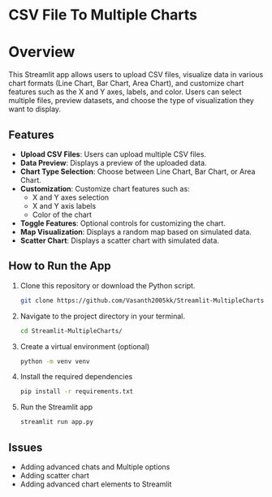 # CSV File To Multiple Charts

# Overview

This Streamlit app allows users to upload CSV files, visualize data in various chart formats (Line Chart, Bar Chart, Area Chart), and customize chart features such as the X and Y axes, labels, and color. Users can select multiple files, preview datasets, and choose the type of visualization they want to display.

## Features

- **Upload CSV Files**: Users can upload multiple CSV files.
- **Data Preview**: Displays a preview of the uploaded data.
- **Chart Type Selection**: Choose between Line Chart, Bar Chart, or Area Chart.
- **Customization**: Customize chart features such as:
  - X and Y axes selection
  - X and Y axis labels
  - Color of the chart
- **Toggle Features**: Optional controls for customizing the chart.
- **Map Visualization**: Displays a random map based on simulated data.
- **Scatter Chart**: Displays a scatter chart with simulated data.

## How to Run the App

1. Clone this repository or download the Python script.
    ```bash
    git clone https://github.com/Vasanth2005kk/Streamlit-MultipleCharts.git
2. Navigate to the project directory in your terminal.
    ```bash
    cd Streamlit-MultipleCharts/
3. Create a virtual environment (optional)
    ```bash
    python -m venv venv  
4. Install the required dependencies   
    ```bash
    pip install -r requirements.txt
5. Run the Streamlit app
    ```bash
    streamlit run app.py

## Issues

- Adding advanced chats and Multiple options
- Adding scatter chart
- Adding advanced chart elements to Streamlit